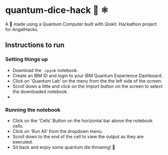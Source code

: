 # quantum-dice-hack :game_die: ⚛️
A :game_die: made using a Quantum Computer built with Qiskit. Hackathon project for AngelHacks.

## Instructions to run

### Setting things up
- Download the ```.ipynb``` notebook.
- Create an IBM ID and login to your IBM Quantum Experience Dashboard.
- Click on 'Quantum Lab' on the menu from the the left side of the screen.
- Scroll down a little and click on the Import button on the screen to select the downloaded notebook.
- 
### Running the notebook
- Click on the 'Cells' Button on the horizontal bar above the notebook cells.
- Click on 'Run All' from the dropdown menu.
- Scroll down to the end of the cell to view the output as they are executed.
- Sit back and enjoy some quantum die throwing! :game_die: 
